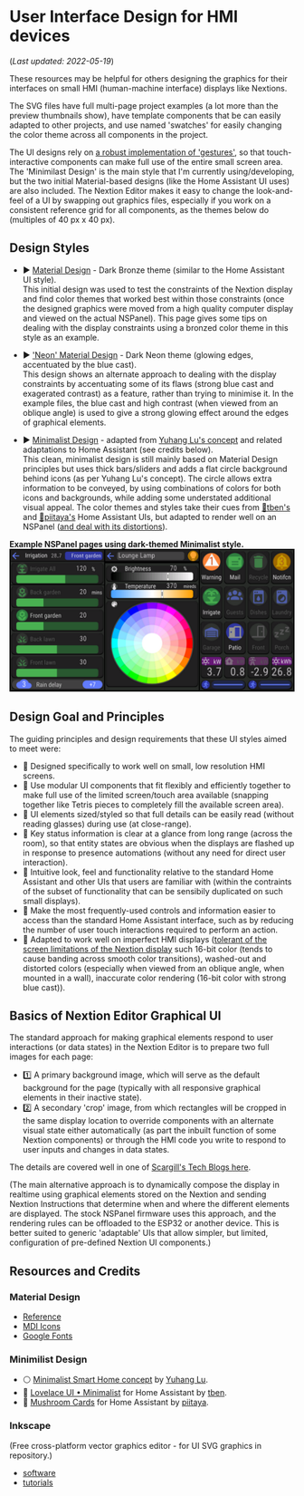 # User Interface Design for HMI devices
(_Last updated: 2022-05-19_)

These resources may be helpful for others designing the graphics for their interfaces on small HMI (human-machine interface) displays like Nextions.

The SVG files have full multi-page project examples (a lot more than the preview thumbnails show), have template components that be can easily adapted to other projects, and use named 'swatches' for easily changing the color theme across all components in the project.

The UI designs rely on [a robust implementation of 'gestures'](/Tips_and_Tricks), so that touch-interactive components can make full use of the entire small screen area.  The 'Minimilast Design' is the main style that I'm currently using/developing, but the two initial Material-based designs (like the Home Assistant UI uses) are also included.  The Nextion Editor makes it easy to change the look-and-feel of a UI by swapping out graphics files, especially if you work on a consistent reference grid for all components, as the themes below do (multiples of 40 px x 40 px).

## Design Styles
* ▶️ [Material Design](/UI_Design/Material_Bronze) - Dark Bronze theme (similar to the Home Assistant UI style).  
This initial design was used to test the constraints of the Nextion display and find color themes that worked best within those constraints (once the designed graphics were moved from a high quality computer display and viewed on the actual NSPanel).  This page gives some tips on dealing with the display constraints using a bronzed color theme in this style as an example.  

* ▶️ ['Neon' Material Design](/UI_Design/Material_Neon) - Dark Neon theme (glowing edges, accentuated by the blue cast).  
This design shows an alternate approach to dealing with the display constraints by accentuating some of its flaws (strong blue cast and exagerated contrast) as a feature, rather than trying to minimise it.  In the example files, the blue cast and high contrast (when viewed from an oblique angle) is used to give a strong glowing effect around the edges of graphical elements.
  
* ▶️ [Minimalist Design](/UI_Design/Minimalist) - adapted from [Yuhang Lu's concept](https://www.behance.net/gallery/88433905/Redesign-Smart-Home) and related adaptations to Home Assistant (see credits below).  
This clean, minimalist design is still mainly based on Material Design principles but uses thick bars/sliders and adds a flat circle background behind icons (as per Yuhang Lu's concept).  The circle allows extra information to be conveyed, by using combinations of colors for both icons and backgrounds, while adding some understated additional visual appeal.  The color themes and styles take their cues from [🌻tben's](https://ui-lovelace-minimalist.github.io/UI/) and [🍄piitaya's](https://community.home-assistant.io/t/mushroom-cards-build-a-beautiful-dashboard-easily/388590) Home Assistant UIs, but adapted to render well on an NSPanel ([and deal with its distortions](/UI_Design/Material_Bronze#dealing-with-some-of-the-main-constraints-of-the-nextion-display)).

**Example NSPanel pages using dark-themed Minimalist style.**
![Example dark Minimalist style](/UI_Design/Minimalist/ExampleM_IR_ST_LT_1280x640.png)


## Design Goal and Principles
The guiding principles and design requirements that these UI styles aimed to meet were:
* 🔹 Designed specifically to work well on small, low resolution HMI screens.  
* 🔹 Use modular UI components that fit flexibly and efficiently together to make full use of the limited screen/touch area available (snapping together like Tetris pieces to completely fill the available screen area).
* 🔹 UI elements sized/styled so that full details can be easily read (without reading glasses) during use (at close-range).
* 🔹 Key status information is clear at a glance from long range (across the room), so that entity states are obvious when the displays are flashed up in response to presence automations (without any need for direct user interaction).
* 🔹 Intuitive look, feel and functionality relative to the standard Home Assistant and other UIs that users are familiar with (within the contraints of the subset of functionality that can be sensibily duplicated on such small displays).
* 🔹 Make the most frequently-used controls and information easier to access than the standard Home Assistant interface, such as by reducing the number of user touch interactions required to perform an action.
* 🔹 Adapted to work well on imperfect HMI displays ([tolerant of the screen limitations of the Nextion display](/UI_Design/Material_Bronze#dealing-with-some-of-the-main-constraints-of-the-nextion-display) such 16-bit color (tends to cause banding across smooth color transitions), washed-out and distorted colors (especially when viewed from an oblique angle, when mounted in a wall), inaccurate color rendering (16-bit color with strong blue cast)).


## Basics of Nextion Editor Graphical UI

The standard approach for making graphical elements respond to user interactions (or data states) in the Nextion Editor is to prepare two full images for each page:
* 1️⃣ A primary background image, which will serve as the default background for the page (typically with all responsive graphical elements in their inactive state).
* 2️⃣ A secondary 'crop' image, from which rectangles will be cropped in the same display location to override components with an alternate visual state either automatically (as part the inbuilt function of some Nextion components) or through the HMI code you write to respond to user inputs and changes in data states.

The details are covered well in one of [Scargill's Tech Blogs here](https://tech.scargill.net/nextion-wifi-touch-display/).


(The main alternative approach is to dynamically compose the display in realtime using graphical elements stored on the Nextion and sending Nextion Instructions that determine when and where the different elements are displayed.  The stock NSPanel firmware uses this approach, and the rendering rules can be offloaded to the ESP32 or another device.  This is better suited to generic 'adaptable' UIs that allow simpler, but limited, configuration of pre-defined Nextion UI components.)

## Resources and Credits

### Material Design
  * [Reference](https://material.io/design)
  * [MDI Icons](https://materialdesignicons.com/)
  * [Google Fonts](https://fonts.google.com/specimen/Roboto+Condensed)

### Minimilist Design
  * ⚪ [Minimalist Smart Home concept](https://www.behance.net/gallery/88433905/Redesign-Smart-Home) by [Yuhang Lu](https://www.behance.net/7ahang).
  * 🌻 [Lovelace UI • Minimalist](https://ui-lovelace-minimalist.github.io/UI/) for Home Assistant by [tben](https://community.home-assistant.io/u/tben/summary).
  * 🍄 [Mushroom Cards](https://community.home-assistant.io/t/mushroom-cards-build-a-beautiful-dashboard-easily/388590) for Home Assistant by [piitaya](https://github.com/piitaya).

### Inkscape
(Free cross-platform vector graphics editor - for UI SVG graphics in repository.)
  * [software](https://inkscape.org/release/)
  * [tutorials](https://inkscape.org/learn/tutorials/)
   
